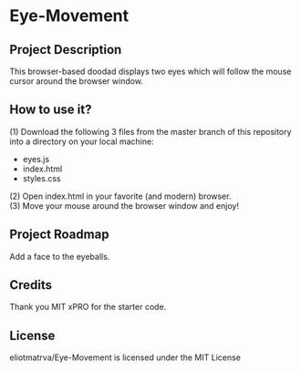 # Eye-Movement

<h2>Project Description</h2>
This browser-based doodad displays two eyes which will follow the mouse cursor around the browser window.

<h2>How to use it?</h2>
(1) Download the following 3 files from the master branch of this repository into a directory on your local machine:
<ul>
  <li>eyes.js</li>
  <li>index.html</li>
  <li>styles.css</li>
</ul>
(2) Open index.html in your favorite (and modern) browser.
<br>
(3) Move your mouse around the browser window and enjoy!

<h2>Project Roadmap</h2>
Add a face to the eyeballs.

<h2>Credits</h2>
Thank you MIT xPRO for the starter code.

<h2>License</h2>
eliotmatrva/Eye-Movement is licensed under the MIT License
